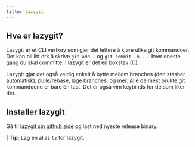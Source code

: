 ```yaml
---
title: lazygit
---
```


## Hva er lazygit?

Lazygit er et CLI vertkøy som gjør det lettere å kjøre ulike git kommandoer. Det kan bli litt ork å skrive `git add .` og `git commit -m ...` hver eneste gang du skal committe. I lazygit er det èn bokstav (C).

Lazygit gjør det også veldig enkelt å bytte mellom branches (den stasher automatisk), pulle/rebase, lage branches, og mer. Alle de mest brukte git kommandoene er bare én tast. Det er også vim keybinds for de som liker det.

## Installer lazygit

Gå til [lazygit sin github side](https://github.com/jesseduffield/lazygit) og last ned nyeste release binary.

| **Tip:** Lag en alias `lz` for lazygit.
